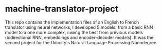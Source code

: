 # machine-translator-project

This repo contains the implementation files of an English to French translator using neural networks, I developed 5 models: from a basic RNN model to a one more complex, mixing the best from previous models (bidirectional RNN, embeddings and encoder-decoder models).
It was the second project for the Udacity's Natural Language Processing Nanodegree.

